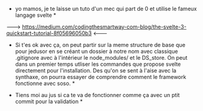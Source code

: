 <!-- WESH MISTER CANVAS -->

* yo mamos, je te laisse un tuto d'un mec qui part de 0 et utilise le fameux langage svelte *

---> https://medium.com/codingthesmartway-com-blog/the-svelte-3-quickstart-tutorial-8f05696050b3 <---

*   Si t'es ok avec ça, on peut partir sur la meme structure de base que pour jedusor en se créant un dossier à notre nom avec
    classique .gitignore avec à l'intérieur le node_modules/ et le DS_store. On peut dans un premier temps utliser les commandes que propose
    svelte directement pour l'installation. Des qu'on se sent à l'aise avec la synthaxe, on pourra essayer de comprendre comment le framework fonctionne avec soso. * 

*   Tiens moi au jus si ca te va de fonctionner comme ça avec un ptit commit pour la validation *

<!-- Salam MISTER CANVAS -->